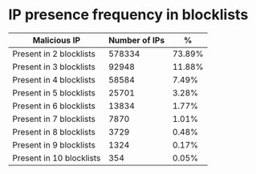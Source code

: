 # IP presence frequency in blocklists
| Malicious IP | Number of IPs | % |
|----|----|----|
| Present in 2 blocklists | 578334 | 73.89% |
| Present in 3 blocklists | 92948 | 11.88% |
| Present in 4 blocklists | 58584 | 7.49% |
| Present in 5 blocklists | 25701 | 3.28% |
| Present in 6 blocklists | 13834 | 1.77% |
| Present in 7 blocklists | 7870 | 1.01% |
| Present in 8 blocklists | 3729 | 0.48% |
| Present in 9 blocklists | 1324 | 0.17% |
| Present in 10 blocklists | 354 | 0.05% |
